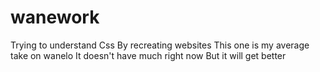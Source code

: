 # wanework
Trying to understand Css
By recreating websites
This one is my average take on wanelo
It doesn't have much right now
But it will get better
